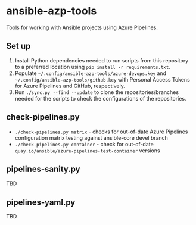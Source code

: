 # ansible-azp-tools
Tools for working with Ansible projects using Azure Pipelines.

## Set up
1. Install Python dependencies needed to run scripts from this repository to a preferred location using `pip install -r requirements.txt`.
2. Populate `~/.config/ansible-azp-tools/azure-devops.key` and `~/.config/ansible-azp-tools/github.key` with Personal Access Tokens for Azure Pipelines and GitHub, respectively.
3. Run `./sync.py --find --update` to clone the repositories/branches needed for the scripts to check the configurations of the repositories.

## check-pipelines.py
* `./check-pipelines.py matrix` - checks for out-of-date Azure Pipelines configuration matrix testing against ansible-core devel branch
* `./check-pipelines.py container` - check for out-of-date `quay.io/ansible/azure-pipelines-test-container` versions

## pipelines-sanity.py
TBD

## pipelines-yaml.py
TBD

